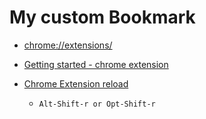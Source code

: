 # My custom Bookmark

- [chrome://extensions/](chrome://extensions/)

- [Getting started - chrome extension](https://developer.chrome.com/docs/extensions/mv3/getstarted/)

- [Chrome Extension reload](https://github.com/arikw/chrome-extensions-reloader)
  - `Alt-Shift-r or Opt-Shift-r`
